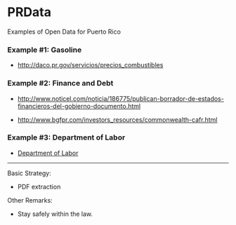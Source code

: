 # PRData
Examples of Open Data for Puerto Rico

### Example #1: Gasoline

* http://daco.pr.gov/servicios/precios_combustibles

### Example #2: Finance and Debt

* http://www.noticel.com/noticia/186775/publican-borrador-de-estados-financieros-del-gobierno-documento.html

* http://www.bgfpr.com/investors_resources/commonwealth-cafr.html

### Example #3: Department of Labor

* [Department of Labor](http://www.trabajo.pr.gov/det_estadistica.asp?cnt_id=461)

---

Basic Strategy:

* PDF extraction

Other Remarks:

* Stay safely within the law.
